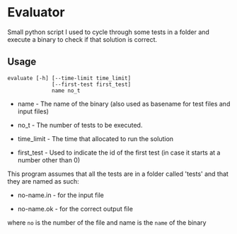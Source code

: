 # Evaluator

Small python script I used to cycle through some tests in a folder and execute a binary to check if that solution is correct.


## Usage
    evaluate [-h] [--time-limit time_limit]
                  [--first-test first_test]
                  name no_t

* name - The name of the binary (also used as basename for test files and input files)

* no_t - The number of tests to be executed.

* time_limit - The time that allocated to run the solution

* first_test - Used to indicate the id of the first test (in case it starts at a number other than 0)


This program assumes that all the tests are in a folder called 'tests' and that they are named as such:

* no-name.in - for the input file

* no-name.ok - for the correct output file

where `no` is the number of the file and name is the `name` of the binary
